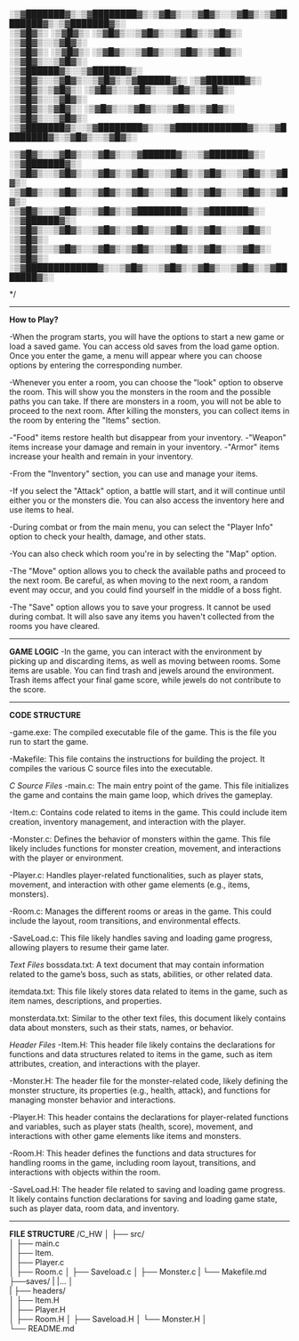 

 ░▒▓███████▓▒░▒▓████████▓▒░▒▓█▓▒░░▒▓█▓▒░░▒▓█▓▒░▒▓████████▓▒░▒▓███████▓▒░       
░▒▓█▓▒░      ░▒▓█▓▒░      ░▒▓█▓▒░░▒▓█▓▒░░▒▓█▓▒░▒▓█▓▒░      ░▒▓█▓▒░░▒▓█▓▒░      
░▒▓█▓▒░      ░▒▓█▓▒░      ░▒▓█▓▒░░▒▓█▓▒░░▒▓█▓▒░▒▓█▓▒░      ░▒▓█▓▒░░▒▓█▓▒░      
 ░▒▓██████▓▒░░▒▓██████▓▒░ ░▒▓█▓▒░░▒▓█▓▒░░▒▓█▓▒░▒▓██████▓▒░ ░▒▓███████▓▒░       
       ░▒▓█▓▒░▒▓█▓▒░      ░▒▓█▓▒░░▒▓█▓▒░░▒▓█▓▒░▒▓█▓▒░      ░▒▓█▓▒░░▒▓█▓▒░      
       ░▒▓█▓▒░▒▓█▓▒░      ░▒▓█▓▒░░▒▓█▓▒░░▒▓█▓▒░▒▓█▓▒░      ░▒▓█▓▒░░▒▓█▓▒░      
░▒▓███████▓▒░░▒▓████████▓▒░░▒▓█████████████▓▒░░▒▓████████▓▒░▒▓█▓▒░░▒▓█▓▒░      
                                                                               
                                                                               
░▒▓█▓▒░░▒▓█▓▒░░▒▓█▓▒░░▒▓██████▓▒░░▒▓███████▓▒░ ░▒▓███████▓▒░                   
░▒▓█▓▒░░▒▓█▓▒░░▒▓█▓▒░▒▓█▓▒░░▒▓█▓▒░▒▓█▓▒░░▒▓█▓▒░▒▓█▓▒░                          
░▒▓█▓▒░░▒▓█▓▒░░▒▓█▓▒░▒▓█▓▒░░▒▓█▓▒░▒▓█▓▒░░▒▓█▓▒░▒▓█▓▒░                          
░▒▓█▓▒░░▒▓█▓▒░░▒▓█▓▒░▒▓████████▓▒░▒▓███████▓▒░ ░▒▓██████▓▒░                    
░▒▓█▓▒░░▒▓█▓▒░░▒▓█▓▒░▒▓█▓▒░░▒▓█▓▒░▒▓█▓▒░░▒▓█▓▒░      ░▒▓█▓▒░                   
░▒▓█▓▒░░▒▓█▓▒░░▒▓█▓▒░▒▓█▓▒░░▒▓█▓▒░▒▓█▓▒░░▒▓█▓▒░      ░▒▓█▓▒░                   
 ░▒▓█████████████▓▒░░▒▓█▓▒░░▒▓█▓▒░▒▓█▓▒░░▒▓█▓▒░▒▓███████▓▒░                    
                                                                               
                                                                               

 */



________________________________________________________________________________________________________________________________________________________________________________________________________________________
**How to Play?**

-When the program starts, you will have the options to start a new game or load a saved game. You can access old saves from the load game option. Once you enter the game, a menu will appear  where you can choose options by entering the corresponding number.

-Whenever you enter a room, you can choose the "look" option to observe the room. This will show you the monsters in the room and the possible paths you can take. If there are monsters in a room, you will not be able to proceed to the next room. After killing the monsters, you can collect items in the room by entering the "Items" section.

-"Food" items restore health but disappear from your inventory.
-"Weapon" items increase your damage and remain in your inventory.
-"Armor" items increase your health and remain in your inventory.

-From the "Inventory" section, you can use and manage your items.

-If you select the "Attack" option, a battle will start, and it will continue until either you or the monsters die. You can also access the inventory here and use items to heal.

-During combat or from the main menu, you can select the "Player Info" option to check your health, damage, and other stats.

-You can also check which room you're in by selecting the "Map" option.

-The "Move" option allows you to check the available paths and proceed to the next room. Be careful, as when moving to the next room, a random event may occur, and you could find yourself in the middle of a boss fight.

-The "Save" option allows you to save your progress. It cannot be used during combat. It will also save any items you haven't collected from the rooms you have cleared.

________________________________________________________________________________________________________________________________________________________________________________________________________________________
**GAME LOGIC**
-In the game, you can interact with the environment by picking up and discarding items, as well as moving between rooms. Some items are usable. You can find trash and jewels around the environment. Trash items affect your final game score, while jewels do not contribute to the score.
________________________________________________________________________________________________________________________________________________________________________________________________________________________
**CODE STRUCTURE**

-game.exe: The compiled executable file of the game. This is the file you run to start the game.

-Makefile: This file contains the instructions for building the project. It compiles the various C source files into the executable.


   _C Source Files_
-main.c: The main entry point of the game. This file initializes the game and contains the main game loop, which drives the gameplay.

-Item.c: Contains code related to items in the game. This could include item creation, inventory management, and interaction with the player.

-Monster.c: Defines the behavior of monsters within the game. This file likely includes functions for monster creation, movement, and interactions with the player or environment.

-Player.c: Handles player-related functionalities, such as player stats, movement, and interaction with other game elements (e.g., items, monsters).

-Room.c: Manages the different rooms or areas in the game. This could include the layout, room transitions, and environmental effects.

-SaveLoad.c: This file likely handles saving and loading game progress, allowing players to resume their game later.

   _Text Files_
bossdata.txt: A text document that may contain information related to the game’s boss, such as stats, abilities, or other related data.

itemdata.txt: This file likely stores data related to items in the game, such as item names, descriptions, and properties.

monsterdata.txt: Similar to the other text files, this document likely contains data about monsters, such as their stats, names, or behavior.

   _Header Files_
-Item.H: This header file likely contains the declarations for functions and data structures related to items in the game, such as item attributes, creation, and interactions with the player.

-Monster.H: The header file for the monster-related code, likely defining the monster structure, its properties (e.g., health, attack), and functions for managing monster behavior and interactions.

-Player.H: This header contains the declarations for player-related functions and variables, such as player stats (health, score), movement, and interactions with other game elements like items and monsters.

-Room.H: This header defines the functions and data structures for handling rooms in the game, including room layout, transitions, and interactions with objects within the room.

-SaveLoad.H: The header file related to saving and loading game progress. It likely contains function declarations for saving and loading game state, such as player data, room data, and inventory.


________________________________________________________________________________________________________________________________________________________________________________________________________________________
**FILE STRUCTURE**
/C_HW
│
├── src/                
│   ├── main.c          
│   ├── Item.        
│   ├── Player.c      
│   ├── Room.c
│   ├── Saveload.c
│   ├── Monster.c
|   └── Makefile.md
├──saves/
|   |...
│   
|
├── headers/                     
│   ├── Item.H        
│   ├── Player.H      
│   ├── Room.H
│   ├── Saveload.H
│   └── Monster.H
│         
└── README.md
